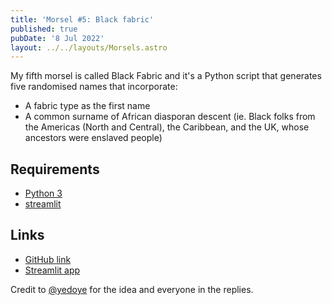 ```yaml
---
title: 'Morsel #5: Black fabric'
published: true
pubDate: '8 Jul 2022'
layout: ../../layouts/Morsels.astro
---
```


My fifth morsel is called Black Fabric and it's a Python script that generates five randomised names that incorporate:

* A fabric type as the first name
* A common surname of African diasporan descent (ie. Black folks from the Americas (North and Central), the Caribbean, and the UK, whose ancestors were enslaved people)

## Requirements

* [Python 3](https://www.python.org/downloads/)
* [streamlit](https://streamlit.io/)

## Links

* [GitHub link](https://github.com/starchildluke/black_fabric)
* [Streamlit app](https://share.streamlit.io/starchildluke/black_fabric/main/black_fabric.py)

Credit to [@yedoye](https://twitter.com/yedoye_/status/1422264318079422466) for the idea and everyone in the replies.